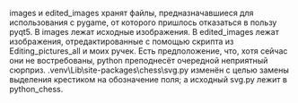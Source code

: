 images и edited_images хранят файлы, предназначавшиеся для использования с pygame, от которого пришлось отказаться в пользу pyqt5.
В images лежат исходные изображения.
В edited_images лежат изображения, отредактированные с помощью скрипта из Editing_pictures_all и моих ручек.
Есть предположение, что, хотя сейчас они не востребованы, python преподнесёт очередной неприятный сюрприз.
.venv\Lib\site-packages\chess\svg.py изменён с целью замены выделения крестиком на обозначение поля;
а исходный svg.py лежит в python_chess.